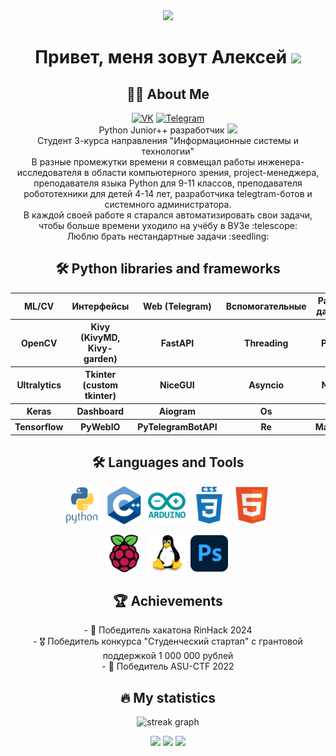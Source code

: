 <div id="header" align="center">
  <img src="https://media.tenor.com/xOATr8vcb9IAAAAi/superfighters-sfd.gif" width="100"/>
  <div id="badges">
  <h1>
    Привет, меня зовут Алексей
    <img src="https://media.giphy.com/media/hvRJCLFzcasrR4ia7z/giphy.gif" width="30px"/>
  </h1>
</div>
<div id="badges" align="center">

</div>

<h2 align="center">👩‍💻 About Me</h2>
<p align="center">
<a href="https://vk.com/whynot_46"><img src="https://img.icons8.com/color/48/000000/vk-circled.png" alt="VK" /></a>
<a href="https://t.me/Gray_WH"><img src="https://img.icons8.com/color/48/000000/telegram-app.png" alt="Telegram" /></a><br>
Python Junior++ разработчик <img src="https://media.giphy.com/media/WUlplcMpOCEmTGBtBW/giphy.gif" width="30"><br>
Студент 3-курса направления "Информационные системы и технологии"<br>
В разные промежутки времени я совмещал работы инженера-исследователя в области компьютерного зрения, project-менеджера, преподавателя языка Python для 9-11 классов, преподавателя робототехники для детей 4-14 лет, разработчика telegtram-ботов и системного администратора.<br>
В каждой своей работе я старался автоматизировать свои задачи, чтобы больше времени уходило на учёбу в ВУЗе :telescope: <br>
Люблю брать нестандартные задачи :seedling:<br>
</p>

<h2 align="center">🛠️ Python libraries and frameworks</h2>
<table>
<tr><th>ML/CV</th><th>Интерфейсы</th><th>Web (Telegram)</th><th>Вспомогательные</th><th>Работа с данными</th><th>БД</th></tr> 
<tr><th>OpenCV</th><th>Kivy (KivyMD, Kivy-garden)</th><th>FastAPI</th><th>Threading</th><th>Pandas</th><th>SQLite3</th></tr>
<tr><th>Ultralytics</th><th>Tkinter (custom tkinter)</th><th>NiceGUI</th><th>Asyncio</th><th>NumPy</th><th>Google API</th></tr> 
<tr><th>Keras</th><th>Dashboard</th><th>Aiogram</th><th>Os</th><th>Json</th><th>openpyexcel</th></tr> 
<tr><th>Tensorflow</th><th>PyWebIO</th><th>PyTelegramBotAPI</th><th>Re</th><th>Matplotlib</th><th></th></tr> 
</table>

<h2 align="center">🛠️ Languages and Tools</h2>
<div> 
  <img src="https://github.com/devicons/devicon/blob/master/icons/python/python-original-wordmark.svg" title="Python" alt="Python" width="60" height="60"/>&nbsp;
  <img src="https://github.com/devicons/devicon/blob/master/icons/cplusplus/cplusplus-original.svg" title="C++" alt="C++" width="60" height="60"/>&nbsp;
  <img src="https://github.com/devicons/devicon/blob/master/icons/arduino/arduino-original-wordmark.svg" title="Arduino" alt="Arduino" width="60" height="60"/>&nbsp;
  <img src="https://github.com/devicons/devicon/blob/master/icons/css3/css3-plain-wordmark.svg"  title="CSS3" alt="CSS" width="60" height="60"/>&nbsp;
  <img src="https://github.com/devicons/devicon/blob/master/icons/html5/html5-original.svg" title="HTML5" alt="HTML" width="60" height="60"/>&nbsp;
  
  <img src="https://github.com/devicons/devicon/blob/master/icons/raspberrypi/raspberrypi-original.svg" title="Raspberry Pi" alt="Raspberry Pi" width="60" height="60"/>&nbsp;
  <img src="https://github.com/devicons/devicon/blob/master/icons/linux/linux-original.svg" title="Linux" alt="Linux" width="60" height="60"/>&nbsp;
  <img src="https://github.com/devicons/devicon/blob/master/icons/photoshop/photoshop-original.svg" title="Photoshop" alt="Photoshop" width="60" height="60"/>&nbsp;
</div>


<h2 align="center">🏆 Achievements</h2>
<p align="center">
  - 🥇 Победитель хакатона RinHack 2024<br>
  - 🎖️ Победитель конкурса "Студенческий стартап" с грантовой поддержкой 1 000 000 рублей<br>
  - 🏅 Победитель ASU-CTF 2022
</p>



<h2 align="center">🔥 My statistics</h2>
<div align="center">
  <img src="https://streak-stats.demolab.com?user=Whynot46&locale=en&mode=daily&theme=dark&hide_border=false&border_radius=5&order=3" height="220" alt="streak graph"  />
</div>

![](http://github-profile-summary-cards.vercel.app/api/cards/profile-details?username=Whynot46&theme=dark)
![](http://github-profile-summary-cards.vercel.app/api/cards/repos-per-language?username=Whynot46&theme=dark)
![](http://github-profile-summary-cards.vercel.app/api/cards/stats?username=Whynot46&theme=dark)
